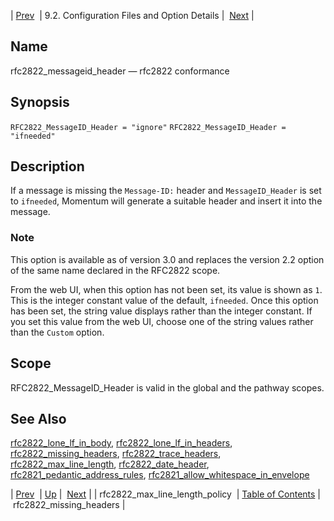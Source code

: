 | [Prev](conf.ref.rfc2822_max_line_length_policy)  | 9.2. Configuration Files and Option Details |  [Next](conf.ref.rfc2822_missing_headers.php) |

<a name="conf.ref.rfc2822_messageid_header"></a>
## Name

rfc2822_messageid_header — rfc2822 conformance

## Synopsis

`RFC2822_MessageID_Header = "ignore"`
`RFC2822_MessageID_Header = "ifneeded"`

<a name="idp11428960"></a>
## Description

If a message is missing the `Message-ID:` header and `MessageID_Header` is set to `ifneeded`, Momentum will generate a suitable header and insert it into the message.

### Note

This option is available as of version 3.0 and replaces the version 2.2 option of the same name declared in the RFC2822 scope.

From the web UI, when this option has not been set, its value is shown as `1`. This is the integer constant value of the default, `ifneeded`. Once this option has been set, the string value displays rather than the integer constant. If you set this value from the web UI, choose one of the string values rather than the `Custom` option.

<a name="idp11435248"></a>
## Scope

RFC2822_MessageID_Header is valid in the global and the pathway scopes.

<a name="idp11436928"></a>
## See Also

[rfc2822_lone_lf_in_body](conf.ref.rfc2822_lone_lf_in_body "rfc2822_lone_lf_in_body"), [rfc2822_lone_lf_in_headers](conf.ref.rfc2822_lone_lf_in_headers.php "rfc2822_lone_lf_in_headers"), [rfc2822_missing_headers](conf.ref.rfc2822_missing_headers.php "rfc2822_missing_headers"), [rfc2822_trace_headers](conf.ref.rfc2822_trace_headers.php "rfc2822_trace_headers"), [rfc2822_max_line_length](conf.ref.rfc2822_max_line_length.php "rfc2822_max_line_length"), [rfc2822_date_header](conf.ref.rfc2822_date_header.php "rfc2822_date_header"), [rfc2821_pedantic_address_rules](conf.ref.rfc2821_pedantic_address_rules.php "rfc2821_pedantic_address_rules"), [rfc2821_allow_whitespace_in_envelope](conf.ref.rfc2821_allow_whitespace_in_envelope.php "rfc2821_allow_whitespace_in_envelope")

| [Prev](conf.ref.rfc2822_max_line_length_policy)  | [Up](conf.ref.files.php) |  [Next](conf.ref.rfc2822_missing_headers.php) |
| rfc2822_max_line_length_policy  | [Table of Contents](index) |  rfc2822_missing_headers |
